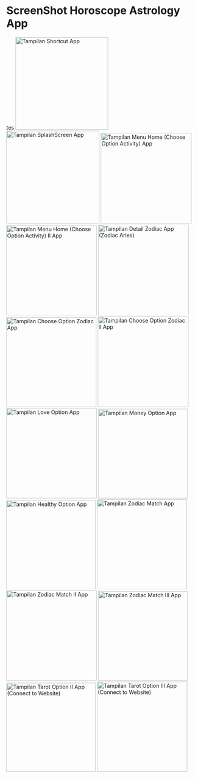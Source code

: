 # ScreenShot Horoscope Astrology App
tes
<img width="243" alt="Tampilan Shortcut App" src="https://user-images.githubusercontent.com/62297181/115489476-d3f47080-a28e-11eb-9bb0-a8bb5239848d.PNG">
<img width="244" alt="Tampilan SplashScreen App" src="https://user-images.githubusercontent.com/62297181/115489481-d5be3400-a28e-11eb-8aca-a9e6626bfe39.PNG">
<img width="238" alt="Tampilan Menu Home (Choose Option Activity) App" src="https://user-images.githubusercontent.com/62297181/115489501-dd7dd880-a28e-11eb-8a87-73925aacb09c.PNG">
<img width="237" alt="Tampilan Menu Home (Choose Option Activity) II App" src="https://user-images.githubusercontent.com/62297181/115489525-e40c5000-a28e-11eb-825d-6d613476bed3.PNG">
<img width="238" alt="Tampilan Detail Zodiac App (Zodiac Aries)" src="https://user-images.githubusercontent.com/62297181/115489539-ea023100-a28e-11eb-90b4-f6184d8f77db.PNG">
<img width="236" alt="Tampilan Choose Option Zodiac App" src="https://user-images.githubusercontent.com/62297181/115489560-f1c1d580-a28e-11eb-9413-a20827660804.PNG">
<img width="238" alt="Tampilan Choose Option Zodiac II App" src="https://user-images.githubusercontent.com/62297181/115489569-f71f2000-a28e-11eb-8697-c4c6120e6723.PNG">
<img width="237" alt="Tampilan Love Option App" src="https://user-images.githubusercontent.com/62297181/115489586-fedec480-a28e-11eb-8b7d-29342e01ddc8.PNG">
<img width="235" alt="Tampilan Money Option App" src="https://user-images.githubusercontent.com/62297181/115489640-1918a280-a28f-11eb-9480-2add6f3de4be.PNG">
<img width="234" alt="Tampilan Healthy Option App" src="https://user-images.githubusercontent.com/62297181/115489649-1e75ed00-a28f-11eb-8895-a0c953a0d279.PNG">
<img width="236" alt="Tampilan Zodiac Match App" src="https://user-images.githubusercontent.com/62297181/115489657-2170dd80-a28f-11eb-8993-d2b8cb422694.PNG">
<img width="237" alt="Tampilan Zodiac Match II App" src="https://user-images.githubusercontent.com/62297181/115489666-26ce2800-a28f-11eb-9f0a-040b40075bd6.PNG">
<img width="235" alt="Tampilan Zodiac Match III App" src="https://user-images.githubusercontent.com/62297181/115489673-2afa4580-a28f-11eb-96ae-8f1da841bcdc.PNG">
<img width="234" alt="Tampilan Tarot Option II App (Connect to Website)" src="https://user-images.githubusercontent.com/62297181/115489695-32b9ea00-a28f-11eb-9f0c-928790f7708e.PNG">
<img width="237" alt="Tampilan Tarot Option III App (Connect to Website)" src="https://user-images.githubusercontent.com/62297181/115489703-36e60780-a28f-11eb-93b9-91529886e4f7.PNG">
